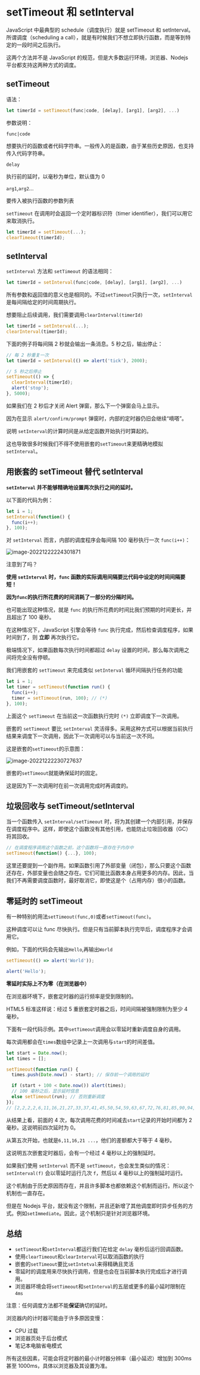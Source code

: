 # setTimeout 和 setInterval

JavaScript 中最典型的 schedule（调度执行）就是 setTimeout 和 setInterval。所谓调度（scheduling a call），就是有时候我们不想立即执行函数，而是等到特定的一段时间之后执行。

这两个方法并不是 JavaScript 的规范，但是大多数运行环境，浏览器、Nodejs 平台都支持这两种方式的调度。

## setTimeout

语法：

```js
let timerId = setTimeout(func|code, [delay], [arg1], [arg2], ...)
```

参数说明：

`func|code`

想要执行的函数或者代码字符串。一般传入的是函数，由于某些历史原因，也支持传入代码字符串。

`delay`

执行前的延时，以毫秒为单位，默认值为 0

`arg1`,`arg2`...

要传入被执行函数的参数列表

`setTimeout` 在调用时会返回一个定时器标识符（timer identifier），我们可以用它来取消执行。

```js
let timerId = setTimeout(...);
clearTimeout(timerId);
```

## setInterval

`setInterval` 方法和 `setTimeout` 的语法相同：

```js
let timerId = setInterval(func|code, [delay], [arg1], [arg2], ...)
```

所有参数和返回值的意义也是相同的。不过`setTimeout`只执行一次，`setInterval`是每间隔给定的时间周期执行。

想要阻止后续调用，我们需要调用`clearInterval(timerId)`

```js
let timerId = setInterval(...);
clearInterval(timerId);
```

下面的例子将每间隔 2 秒就会输出一条消息。5 秒之后，输出停止：

```js
// 每 2 秒重复一次
let timerId = setInterval(() => alert('tick'), 2000);

// 5 秒之后停止
setTimeout(() => {
  clearInterval(timerId);
  alert('stop');
}, 5000);
```

如果我们在 2 秒后才关闭 Alert 弹窗，那么下一个弹窗会马上显示。

因为在显示 `alert/confirm/prompt` 弹窗时，内部的定时器仍旧会继续“嘀嗒”。

说明 `setInterval`的计算时间是从给定函数开始执行时算起的。

这也导致很多时候我们不得不使用嵌套的`setTimeout`来更精确地模拟`setInterval`。

## 用嵌套的 setTimeout 替代 setInterval

**`setInterval` 并不能够精确地设置两次执行之间的延时。**

以下面的代码为例：

```js
let i = 1;
setInterval(function() {
  func(i++);
}, 100);
```

对 `setInterval` 而言，内部的调度程序会每间隔 100 毫秒执行一次 `func(i++)`：

![image-20221222224301871](../assets/image-20221222224301871.png)

注意到了吗？

**使用 `setInterval` 时，`func` 函数的实际调用间隔要比代码中设定的时间间隔要短！**

**因为`func`的执行所花费的时间消耗了一部分的分隔时间。**

也可能出现这种情况，就是 `func` 的执行所花费的时间比我们预期的时间更长，并且超出了 100 毫秒。

在这种情况下，JavaScript 引擎会等待 `func` 执行完成，然后检查调度程序，如果时间到了，则 **立即** 再次执行它。

极端情况下，如果函数每次执行时间都超过 `delay` 设置的时间，那么每次调用之间将完全没有停顿。

我们用嵌套的 `setTimeout` 来完成类似 `setInterval` 循环间隔执行任务的功能

```js
let i = 1;
let timer = setTimeout(function run() {
  func(i++);
  timer = setTimeout(run, 100); // (*)
}, 100);
```

上面这个 `setTimeout` 在当前这一次函数执行完时 `(*)` 立即调度下一次调用。

嵌套的 `setTimeout` 要比 `setInterval` 灵活得多。采用这种方式可以根据当前执行结果来调度下一次调用，因此下一次调用可以与当前这一次不同。

这是嵌套的`setTimeout`的示意图：

![image-20221222230727637](../assets/image-20221222230727637.png)

嵌套的`setTimeout`就能确保延时的固定。

这是因为下一次调用时在前一次调用完成时再调度的。

## 垃圾回收与 setTimeout/setInterval

当一个函数传入 `setInterval/setTimeout` 时，将为其创建一个内部引用，并保存在调度程序中。这样，即使这个函数没有其他引用，也能防止垃圾回收器（GC）将其回收。

```js
// 在调度程序调用这个函数之前，这个函数将一直存在于内存中
setTimeout(function() {...}, 100);
```

这里还要提到一个副作用。如果函数引用了外部变量（闭包），那么只要这个函数还存在，外部变量也会随之存在。它们可能比函数本身占用更多的内存。因此，当我们不再需要调度函数时，最好取消它，即使这是个（占用内存）很小的函数。

## 零延时的 setTimeout

有一种特别的用法`setTimeout(func,0)`或者`setTimeout(func)`。

这种调度可以让 func 尽快执行。但是只有当前脚本执行完毕后，调度程序才会调用它。

例如，下面的代码会先输出`Hello`,再输出`World`

```js
setTimeout(() => alert('World'));

alert('Hello');
```

**零延时实际上不为零（在浏览器中）**

在浏览器环境下，嵌套定时器的运行频率是受到限制的。

HTML5 标准这样说：经过 5 重嵌套定时器之后，时间间隔被强制限制为至少 4 毫秒。

下面有一段代码示例。其中`setTimeout`调用会以零延时重新调度自身的调用。

每次调用都会在`times`数组中记录上一次调用与`start`的时间差值。

```js
let start = Date.now();
let times = [];

setTimeout(function run() {
  times.push(Date.now() - start); // 保存前一个调用的延时

  if (start + 100 < Date.now()) alert(times);
  // 100 毫秒之后，显示延时信息
  else setTimeout(run); // 否则重新调度
});
// [2,2,2,2,6,11,16,21,27,33,37,41,45,50,54,59,63,67,72,76,81,85,90,94,99,103]
```

从结果上看，前面的 4 次，每次调用花费的时间减去`start`记录的开始时间都为 2 毫秒。这说明前四次延时为 0。

从第五次开始，也就是`6,11,16,21 ...`，他们的差额都大于等于 4 毫秒。

这说明五次嵌套定时器后，会有一个经过 4 毫秒以上的强制延时。

如果我们使用 `setInterval` 而不是 `setTimeout`，也会发生类似的情况：`setInterval(f)` 会以零延时运行几次 `f`，然后以 4 毫秒以上的强制延时运行。

这个机制由于历史原因而存在，并且许多脚本也都依赖这个机制而运行。所以这个机制也一直存在。

但是在 Nodejs 平台，就没有这个限制，并且还新增了其他调度即时异步任务的方式。例如`setImmediate`。因此，这个机制只是针对浏览器环境。

## 总结

- `setTimeout`和`setInterval`都运行我们在给定 `delay` 毫秒后运行回调函数。
- 使用`clearTimeout`和`clearInterval`可以取消函数的执行
- 嵌套的`setTimeout`要比`setIntetval`来得精确且灵活
- 零延时的调度用来尽快执行调用，但是也会在当前脚本执行完成后才进行调用。
- 浏览器环境会将`setTimeout`和`setInterval`的五层或更多的最小延时限制在 `4ms`

注意：任何调度方法都不能**保证**确切的延时。

浏览器内的计时器可能由于许多原因变慢：

- CPU 过载
- 浏览器页处于后台模式
- 笔记本电脑省电模式

所有这些因素，可能会将定时器的最小计时器分辨率（最小延迟）增加到 300ms 甚至 1000ms，具体以浏览器及其设置为准。
